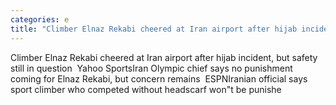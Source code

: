 ```yaml
---
categories: e
title: "Climber Elnaz Rekabi cheered at Iran airport after hijab incident but safety still in question  Yahoo Sports"
---
```

Climber Elnaz Rekabi cheered at Iran airport after hijab incident, but safety still in question&nbsp;&nbsp;Yahoo SportsIran Olympic chief says no punishment coming for Elnaz Rekabi, but concern remains&nbsp;&nbsp;ESPNIranian official says sport climber who competed without headscarf won"t be punishe